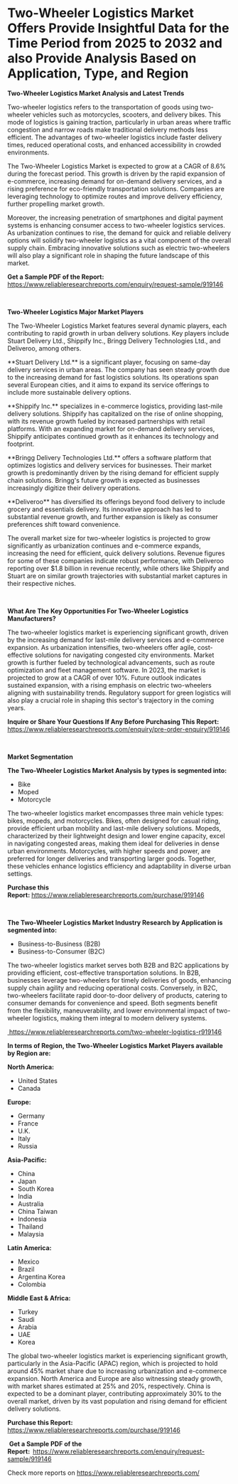 <p><h1>Two-Wheeler Logistics Market Offers Provide Insightful Data for the Time Period from 2025 to 2032 and also Provide Analysis Based on Application, Type, and Region</h1></p><p><strong>Two-Wheeler Logistics Market Analysis and Latest Trends</strong></p>
<p><p>Two-wheeler logistics refers to the transportation of goods using two-wheeler vehicles such as motorcycles, scooters, and delivery bikes. This mode of logistics is gaining traction, particularly in urban areas where traffic congestion and narrow roads make traditional delivery methods less efficient. The advantages of two-wheeler logistics include faster delivery times, reduced operational costs, and enhanced accessibility in crowded environments.</p><p>The Two-Wheeler Logistics Market is expected to grow at a CAGR of 8.6% during the forecast period. This growth is driven by the rapid expansion of e-commerce, increasing demand for on-demand delivery services, and a rising preference for eco-friendly transportation solutions. Companies are leveraging technology to optimize routes and improve delivery efficiency, further propelling market growth.</p><p>Moreover, the increasing penetration of smartphones and digital payment systems is enhancing consumer access to two-wheeler logistics services. As urbanization continues to rise, the demand for quick and reliable delivery options will solidify two-wheeler logistics as a vital component of the overall supply chain. Embracing innovative solutions such as electric two-wheelers will also play a significant role in shaping the future landscape of this market.</p></p>
<p><strong>Get a Sample PDF of the Report:&nbsp;</strong> <a href="https://www.reliableresearchreports.com/enquiry/request-sample/919146?utm_campaign=2251&utm_medium=2&utm_source=Github&utm_content=ia&utm_term=11032025&utm_id=two-wheeler-logistics">https://www.reliableresearchreports.com/enquiry/request-sample/919146</a></p>
<p>&nbsp;</p>
<p><strong>Two-Wheeler Logistics Major Market Players</strong></p>
<p><p>The Two-Wheeler Logistics Market features several dynamic players, each contributing to rapid growth in urban delivery solutions. Key players include Stuart Delivery Ltd., Shippify Inc., Bringg Delivery Technologies Ltd., and Deliveroo, among others.</p><p>**Stuart Delivery Ltd.** is a significant player, focusing on same-day delivery services in urban areas. The company has seen steady growth due to the increasing demand for fast logistics solutions. Its operations span several European cities, and it aims to expand its service offerings to include more sustainable delivery options.</p><p>**Shippify Inc.** specializes in e-commerce logistics, providing last-mile delivery solutions. Shippify has capitalized on the rise of online shopping, with its revenue growth fueled by increased partnerships with retail platforms. With an expanding market for on-demand delivery services, Shippify anticipates continued growth as it enhances its technology and footprint.</p><p>**Bringg Delivery Technologies Ltd.** offers a software platform that optimizes logistics and delivery services for businesses. Their market growth is predominantly driven by the rising demand for efficient supply chain solutions. Bringg's future growth is expected as businesses increasingly digitize their delivery operations.</p><p>**Deliveroo** has diversified its offerings beyond food delivery to include grocery and essentials delivery. Its innovative approach has led to substantial revenue growth, and further expansion is likely as consumer preferences shift toward convenience.</p><p>The overall market size for two-wheeler logistics is projected to grow significantly as urbanization continues and e-commerce expands, increasing the need for efficient, quick delivery solutions. Revenue figures for some of these companies indicate robust performance, with Deliveroo reporting over $1.8 billion in revenue recently, while others like Shippify and Stuart are on similar growth trajectories with substantial market captures in their respective niches.</p></p>
<p>&nbsp;</p>
<p><strong>What Are The Key Opportunities For Two-Wheeler Logistics Manufacturers?</strong></p>
<p><p>The two-wheeler logistics market is experiencing significant growth, driven by the increasing demand for last-mile delivery services and e-commerce expansion. As urbanization intensifies, two-wheelers offer agile, cost-effective solutions for navigating congested city environments. Market growth is further fueled by technological advancements, such as route optimization and fleet management software. In 2023, the market is projected to grow at a CAGR of over 10%. Future outlook indicates sustained expansion, with a rising emphasis on electric two-wheelers aligning with sustainability trends. Regulatory support for green logistics will also play a crucial role in shaping this sector's trajectory in the coming years.</p></p>
<p><strong>Inquire or Share Your Questions If Any Before Purchasing This Report:</strong> <a href="https://www.reliableresearchreports.com/enquiry/pre-order-enquiry/919146?utm_campaign=2251&utm_medium=2&utm_source=Github&utm_content=ia&utm_term=11032025&utm_id=two-wheeler-logistics">https://www.reliableresearchreports.com/enquiry/pre-order-enquiry/919146</a></p>
<p>&nbsp;</p>
<p><strong>Market Segmentation</strong></p>
<p><strong>The Two-Wheeler Logistics Market Analysis by types is segmented into:</strong></p>
<p><ul><li>Bike</li><li>Moped</li><li>Motorcycle</li></ul></p>
<p><p>The two-wheeler logistics market encompasses three main vehicle types: bikes, mopeds, and motorcycles. Bikes, often designed for casual riding, provide efficient urban mobility and last-mile delivery solutions. Mopeds, characterized by their lightweight design and lower engine capacity, excel in navigating congested areas, making them ideal for deliveries in dense urban environments. Motorcycles, with higher speeds and power, are preferred for longer deliveries and transporting larger goods. Together, these vehicles enhance logistics efficiency and adaptability in diverse urban settings.</p></p>
<p><strong>Purchase this Report:&nbsp;</strong><a href="https://www.reliableresearchreports.com/purchase/919146?utm_campaign=2251&utm_medium=2&utm_source=Github&utm_content=ia&utm_term=11032025&utm_id=two-wheeler-logistics">https://www.reliableresearchreports.com/purchase/919146</a></p>
<p>&nbsp;</p>
<p><strong>The Two-Wheeler Logistics Market Industry Research by Application is segmented into:</strong></p>
<p><ul><li>Business-to-Business (B2B)</li><li>Business-to-Consumer (B2C)</li></ul></p>
<p><p>The two-wheeler logistics market serves both B2B and B2C applications by providing efficient, cost-effective transportation solutions. In B2B, businesses leverage two-wheelers for timely deliveries of goods, enhancing supply chain agility and reducing operational costs. Conversely, in B2C, two-wheelers facilitate rapid door-to-door delivery of products, catering to consumer demands for convenience and speed. Both segments benefit from the flexibility, maneuverability, and lower environmental impact of two-wheeler logistics, making them integral to modern delivery systems.</p></p>
<p><a href="https://www.reliableresearchreports.com/two-wheeler-logistics-r919146?utm_campaign=2251&utm_medium=2&utm_source=Github&utm_content=ia&utm_term=11032025&utm_id=two-wheeler-logistics">&nbsp;https://www.reliableresearchreports.com/two-wheeler-logistics-r919146</a></p>
<p><strong>In terms of Region, the Two-Wheeler Logistics Market Players available by Region are:</strong></p>
<p>
    <p> <strong> North America: </strong>
        <ul>
            <li>United States</li>
            <li>Canada</li>
        </ul>
        </p> 
    <p> <strong> Europe: </strong>
        <ul>
            <li>Germany</li>
            <li>France</li>
            <li>U.K.</li>
            <li>Italy</li>
            <li>Russia</li>
        </ul>
        </p> 
    <p> <strong> Asia-Pacific: </strong>
        <ul>
            <li>China</li>
            <li>Japan</li>
            <li>South Korea</li>
            <li>India</li>
            <li>Australia</li>
            <li>China Taiwan</li>
            <li>Indonesia</li>
            <li>Thailand</li>
            <li>Malaysia</li>
        </ul>
        </p> 
    <p> <strong> Latin America: </strong>
        <ul>
            <li>Mexico</li>
            <li>Brazil</li>
            <li>Argentina Korea</li>
            <li>Colombia</li>
        </ul>
        </p> 
    <p> <strong> Middle East & Africa: </strong>
        <ul>
            <li>Turkey</li>
            <li>Saudi</li>
            <li>Arabia</li>
            <li>UAE</li>
            <li>Korea</li>
        </ul>
    </p>
    </p>
<p><p>The global two-wheeler logistics market is experiencing significant growth, particularly in the Asia-Pacific (APAC) region, which is projected to hold around 45% market share due to increasing urbanization and e-commerce expansion. North America and Europe are also witnessing steady growth, with market shares estimated at 25% and 20%, respectively. China is expected to be a dominant player, contributing approximately 30% to the overall market, driven by its vast population and rising demand for efficient delivery solutions.</p></p>
<p><strong>Purchase this Report: </strong><a href="https://www.reliableresearchreports.com/purchase/919146?utm_campaign=2251&utm_medium=2&utm_source=Github&utm_content=ia&utm_term=11032025&utm_id=two-wheeler-logistics">https://www.reliableresearchreports.com/purchase/919146</a></p>
<p>&nbsp;<strong>Get a Sample PDF of the Report:&nbsp;&nbsp;</strong><a href="https://www.reliableresearchreports.com/enquiry/request-sample/919146?utm_campaign=2251&utm_medium=2&utm_source=Github&utm_content=ia&utm_term=11032025&utm_id=two-wheeler-logistics">https://www.reliableresearchreports.com/enquiry/request-sample/919146</a></p>
<p><strong></strong></p>
<p>Check more reports on <a href="https://www.reliableresearchreports.com/?utm_campaign=2251&utm_medium=2&utm_source=Github&utm_content=ia&utm_term=11032025&utm_id=two-wheeler-logistics">https://www.reliableresearchreports.com/</a></p>